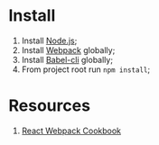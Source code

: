 # Install

1. Install [Node.js](https://nodejs.org/en/);
2. Install [Webpack](https://github.com/webpack/webpack#installation) globally;
3. Install [Babel-cli](https://babeljs.io/docs/setup/#babel_cli) globally;
4. From project root run `npm install`;

# Resources

1. [React Webpack Cookbook](https://christianalfoni.github.io/react-webpack-cookbook/index.html)